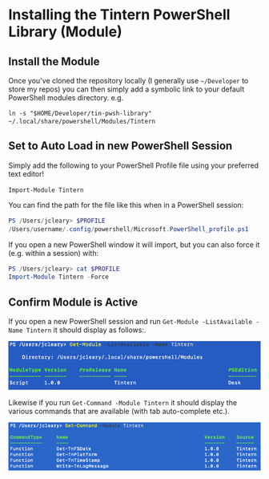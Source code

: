 # Installing the Tintern PowerShell Library (Module)



## Install the Module

Once you've cloned the repository locally (I generally use `~/Developer` to store my repos) you can then simply add a symbolic link to your default PowerShell modules directory. e.g.

```shell
ln -s "$HOME/Developer/tin-pwsh-library" ~/.local/share/powershell/Modules/Tintern
```



## Set to Auto Load in new PowerShell Session

Simply add the following to your PowerShell Profile file using your preferred text editor!

`Import-Module Tintern`

You can find the path for the file like this when in a PowerShell session:

```powershell
PS /Users/jcleary> $PROFILE  
/Users/username/.config/powershell/Microsoft.PowerShell_profile.ps1
```

If you open a new PowerShell window it will import, but you can also force it (e.g. within a session) with:

```powershell
PS /Users/jcleary> cat $PROFILE                    
Import-Module Tintern -Force
```



## Confirm Module is Active

If you open a new PowerShell session and run `Get-Module -ListAvailable -Name Tintern` it should display as follows:.

![CleanShot 2025-05-29 at 10.12.37](readme/list_modules.png)

Likewise if you run `Get-Command -Module Tintern` it should display the various commands that are available (with tab auto-complete etc.).

![CleanShot 2025-05-29 at 10.15.22](readme/list_commands.png)
